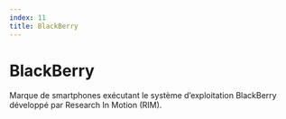 ```yaml
---
index: 11
title: BlackBerry
---
```

# BlackBerry 

Marque de smartphones exécutant le système d’exploitation BlackBerry développé par Research In Motion (RIM).